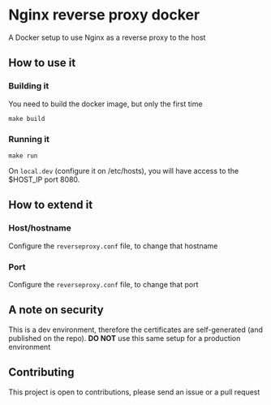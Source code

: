 # Nginx reverse proxy docker

A Docker setup to use Nginx as a reverse proxy to the host

## How to use it

### Building it

You need to build the docker image, but only the first time

```
make build
```

### Running it

```
make run
```

On `local.dev` (configure it on /etc/hosts), you will have access to the $HOST_IP port 8080.

## How to extend it

### Host/hostname

Configure the `reverseproxy.conf` file, to change that hostname

### Port

Configure the `reverseproxy.conf` file, to change that port

## A note on security

This is a dev environment, therefore the certificates are self-generated (and published on the repo). **DO NOT** use this same setup for a production environment

## Contributing

This project is open to contributions, please send an issue or a pull request
